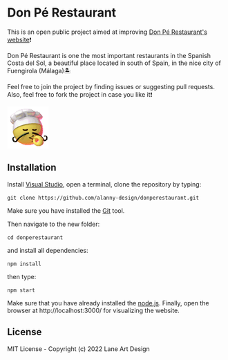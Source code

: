 # Don Pé Restaurant

This is an open public project aimed at improving [Don Pé Restaurant's website](https://www.restaurantedonpe.com)❗

Don Pé Restaurant is one the most important restaurants in the Spanish Costa del Sol, a beautiful place located in south of Spain, in the nice city of Fuengirola (Málaga)🏝️

Feel free to join the project by finding issues or suggesting pull requests. Also, feel free to fork the project in case you like it❗

<img src="https://raw.githubusercontent.com/alanny-design/donperestaurant/master/src/giphy-chefs-kiss.gif"/>

## Installation
Install [Visual Studio](https://code.visualstudio.com/Download), open a terminal, clone the repository by typing:
```shell
git clone https://github.com/alanny-design/donperestaurant.git
```
Make sure you have installed the [Git](https://git-scm.com/downloads) tool.

Then navigate to the new folder:
```shell
cd donperestaurant
```
and install all dependencies:
```shell
npm install
```
then type:
```shell
npm start
```
Make sure that you have already installed the [node.js](https://nodejs.org/es/).
Finally, open the browser at http://localhost:3000/ for visualizing the website. 

## License 

MIT License - Copyright (c) 2022 Lane Art Design
